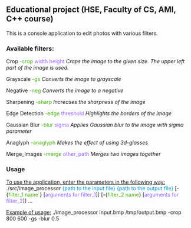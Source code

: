 ## Educational project (HSE, Faculty of CS, AMI, C++ course)

This is a console application to edit photos with various filters.

### Available filters:

Crop <span style="color:#46b210">-crop</span> <span style="color:rgb(150,100,255)">width height</span> 
*Crops the image to the given size. The upper left part of the image is used.*

Grayscale <span style="color:#46b210">-gs</span> 
*Converts the image to grayscale*

Negative <span style="color:#46b210">-neg</span> 
*Converts the image to a negative*

Sharpening <span style="color:#46b210">-sharp</span> 
*Increases the sharpness of the image*

Edge Detection <span style="color:#46b210">-edge</span> <span style="color:rgb(150,100,255)">threshold</span>
*Highlights the borders of the image*

Gaussian Blur <span style="color:#46b210">-blur</span> <span style="color:rgb(150,100,255)">sigma</span> 
*Applies Gaussian blur to the image with sigma parameter*

Anaglyph <span style="color:#46b210">-anaglyph</span> 
*Makes the effect of using 3d-glasses*

Merge_Images <span style="color:#46b210">-merge</span> <span style="color:rgb(150,100,255)">other_path</span> 
*Merges two images together*

### Usage

<u>To use the application, enter the parameters in the following way:</u>
./src/image_processor <span style="color:rgb(0,153,204)">{path to the input file} {path to the
output file}</span>
[-{<span style="color:#46b210">filter_1 name</span>
} [<span style="color:rgb(150,100,255)">arguments for filter_1</span>]]
[-{<span style="color:#46b210">filter_2
name</span>} [<span style="color:rgb(150,100,255)">arguments for filter_2</span>]] ...


<u>Example of usage:</u>
./image_processor input.bmp /tmp/output.bmp -crop 800 600 -gs -blur 0.5
